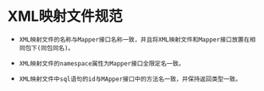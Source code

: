 # XML映射文件规范

*     XML映射文件的名称与Mapper接口名称一致，并且将XML映射文件和Mapper接口放置在相同包下(同包同名)。
*     XML映射文件的namespace属性为Mapper接口全限定名一致。
*     XML映射文件中sql语句的id与MApper接口中的方法名一致，并保持返回类型一致。